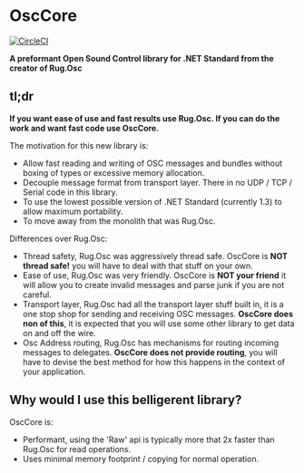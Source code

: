 # OscCore

[![CircleCI](https://circleci.com/gh/tilde-love/osc-core.svg?style=svg)](https://circleci.com/gh/tilde-love/osc-core) 

**A preformant Open Sound Control library for .NET Standard from the creator of Rug.Osc**

## tl;dr 

**If you want ease of use and fast results use Rug.Osc. If you can do the work and want fast code use OscCore.**

The motivation for this new library is: 

* Allow fast reading and writing of OSC messages and bundles without boxing of types or excessive memory allocation.
* Decouple message format from transport layer. There in no UDP / TCP / Serial code in this library.
* To use the lowest possible version of .NET Standard (currently 1.3) to allow maximum portability.  
* To move away from the monolith that was Rug.Osc. 

Differences over Rug.Osc: 

* Thread safety, Rug.Osc was aggressively thread safe. OscCore is **NOT thread safe!** you will have to deal with that stuff on your own.
* Ease of use, Rug.Osc was very friendly. OscCore is **NOT your friend** it will allow you to create invalid messages and parse junk if you are not careful.
* Transport layer, Rug.Osc had all the transport layer stuff built in, it is a one stop shop for sending and receiving OSC messages. **OscCore does non of this**, it is expected that you will use some other library to get data on and off the wire.
* Osc Address routing, Rug.Osc has mechanisms for routing incoming messages to delegates. **OscCore does not provide routing**, you will have to devise the best method for how this happens in the context of your application.   

## Why would I use this belligerent library?

OscCore is:
 
* Performant, using the 'Raw' api is typically more that 2x faster than Rug.Osc for read operations.  
* Uses minimal memory footprint / copying for normal operation. 
